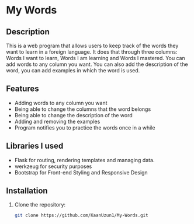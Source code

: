 # My Words


## Description
This is a web program that allows users to keep track of the words they want to learn in a foreign language. It does that through three columns: Words I want to learn, Words I am learning and Words I mastered. You can add words to any column you want. You can also add the description of the word, you can add examples in which the word is used.

## Features
- Adding words to any column you want
- Being able to change the columns that the word belongs
- Being able to change the description of the word
- Adding and removing the examples
- Program notifies you to practice the words once in a while

## Libraries I used
- Flask for routing, rendering templates and managing data.
- werkzeug for security purposes
- Bootstrap for Front-end Styling and Responsive Design

## Installation
1. Clone the repository:
   ```bash
   git clone https://github.com/KaanUzun1/My-Words.git
